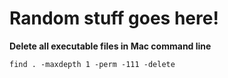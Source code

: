 # Random stuff goes here!

**Delete all executable files in Mac command line**
```vim
find . -maxdepth 1 -perm -111 -delete
```
